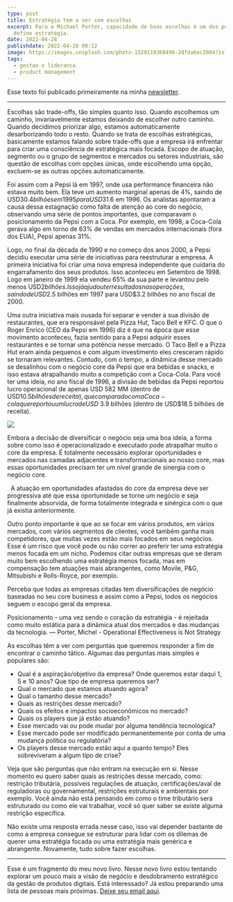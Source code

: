 ```yaml
---
type: post
title: Estratégia tem a ver com escolhas
excerpt: Para o Michael Porter, capacidade de boas escolhas é um dos pontos que
  define estratégia.
date: 2022-04-28
publishdate: 2022-04-28 00:12
image: https://images.unsplash.com/photo-1529119368496-2dfda6ec2804?ixlib=rb-1.2.1&ixid=MnwxMjA3fDB8MHxwaG90by1wYWdlfHx8fGVufDB8fHx8&auto=format&fit=crop&w=1770&q=80
tags:
  - gestao e lideranca
  - product management
---
```

Esse texto foi publicado primeiramente na minha [newsletter](http://diegoeis.com/newsletter). 

- - -

Escolhas são trade-offs, tão simples quanto isso. Quando escolhemos um caminho, invariavelmente estamos deixando de escolher outro caminho. Quando decidimos priorizar algo, estamos automaticamente desarborizando todo o resto. Quando se trata de escolhas estratégicas, basicamente estamos falando sobre trade-offs que a empresa irá enfrentar para criar uma consciência de estratégica mais focada. Escopo de atuação, segmento ou o grupo de segmentos e mercados ou setores industriais, são questão de escolhas com opções únicas, onde escolhendo uma opção, excluem-se as outras opções automaticamente. 

Foi assim com a Pepsi lá em 1997, onde usa performance financeira não estava muito bem. Ela teve um aumento marginal apenas de 4%, saindo de USD$30.4 bilhões em 1995 para USD$31.6 em 1996. Os analistas apontaram a causa dessa estagnação como falta de atenção ao core do negócio, observando uma série de pontos importantes, que comparavam o posicionamento da Pepsi com a Coca. Por exemplo, em 1998, a Coca-Cola gerava algo em torno de 63% de vendas em mercados internacionais (fora dos EUA), Pepsi apenas 31%.

Logo, no final da década de 1990 e no começo dos anos 2000, a Pepsi decidiu executar uma série de iniciativas para reestruturar a empresa. A primeira iniciativa foi criar uma nova empresa independente que cuidaria do engarrafamento dos seus produtos. Isso aconteceu em Setembro de 1998. Logo em janeiro de 1999 ela vendeu 65% da sua parte e levantou pelo menos USD$2 bilhões. Isso já ajudou ter resultados nas operações, saindo de USD$2.5 bilhões em 1997 para USD$3.2 bilhões no ano fiscal de 2000.

Uma outra iniciativa mais ousada foi separar e vender a sua divisão de restaurantes, que era responsável pela Pizza Hut, Taco Bell e KFC. O que o Roger Enrico (CEO da Pepsi em 1996) diz é que na época que esse movimento aconteceu, fazia sentido para a Pepsi adquirir esses restaurantes e se tornar uma potência nesse mercado. O Taco Bell e a Pizza Hut eram ainda pequenos e com algum investimento eles cresceram rápido se tornaram relevantes. Contudo, com o tempo, a dinâmica desse mercado se desalinhou com o negócio core da Pepsi que era bebidas e snacks, e isso estava atrapalhando muito a competição com a Coca-Cola. Para você ter uma ideia, no ano fiscal de 1996, a divisão de bebidas da Pepsi reportou lucro operacional de apenas USD 582 MM (dentro de USD$10.5 bilhões de receita), que comparado com a Coca-cola que reportou um lucro de USD$ 3.9 bilhões (dentro de USD$18.5 bilhões de receita).

[![](https://cdn.substack.com/image/fetch/w_1456,c_limit,f_auto,q_auto:good,fl_progressive:steep/https%3A%2F%2Fbucketeer-e05bbc84-baa3-437e-9518-adb32be77984.s3.amazonaws.com%2Fpublic%2Fimages%2F59fdbb64-5083-4e01-9e9f-f375068527e0_1600x1018.png)](https://cdn.substack.com/image/fetch/f_auto,q_auto:good,fl_progressive:steep/https%3A%2F%2Fbucketeer-e05bbc84-baa3-437e-9518-adb32be77984.s3.amazonaws.com%2Fpublic%2Fimages%2F59fdbb64-5083-4e01-9e9f-f375068527e0_1600x1018.png)

Embora a decisão de diversificar o negócio seja uma boa ideia, a forma sobre como isso é operacionalizado e executado pode atrapalhar muito o core da empresa. É totalmente necessário explorar oportunidades e mercados nas camadas adjacentes e transformacionais ao nosso core, mas essas oportunidades precisam ter um nível grande de sinergia com o negócio core.

  A atuação em oportunidades afastadas do core da empresa deve ser progressiva até que essa oportunidade se torne um negócio e seja finalmente absorvida, de forma totalmente integrada e sinérgica com o que já existia anteriormente.

Outro ponto importante é que ao se focar em vários produtos, em vários mercados, com vários segmentos de clientes, você também ganha mais competidores, que muitas vezes estão mais focados em seus negócios. Esse é um risco que você pode ou não correr ao preferir ter uma estratégia menos focada em um nicho. Podemos citar outras empresas que se deram muito bem escolhendo uma estratégia menos focada, mas em compensação tem atuações mais abrangentes, como Movile, P&G, Mitsubishi e Rolls-Royce, por exemplo.

Perceba que todas as empresas citadas tem diversificações de negócio baseadas no seu core business e assim como a Pepsi, todos os negócios seguem o escopo geral da empresa.  

Posicionamento - uma vez sendo o coração da estratégia - é rejeitada como muito estática para a dinâmica atual dos mercados e das mudanças da tecnologia. — Porter, Michel - Operational Effectiveness is Not Strategy

As escolhas têm a ver com perguntas que queremos responder a fim de encontrar o caminho tático. Algumas das perguntas mais simples e populares são:

* Qual é a aspiração/objetivo da empresa? Onde queremos estar daqui 1, 5 e 10 anos? Que tipo de empresa queremos ser?
* Qual o mercado que estamos atuando agora?
* Qual o tamanho desse mercado?
* Quais as restrições desse mercado?
* Quais os efeitos e impactos socioeconômicos no mercado?
* Quais os players que já estão atuando?
* Esse mercado vai ou pode mudar por alguma tendência tecnológica?
* Esse mercado pode ser modificado permanentemente por conta de uma mudança política ou regulatória?
* Os players desse mercado estão aqui a quanto tempo? Eles sobreviveram a algum tipo de crise?

Veja que são perguntas que não entram na execução em si. Nesse momento eu quero saber quais as restrições desse mercado, como: restrição tributária, possíveis regulações de atuação, certificações/aval de reguladoras ou governamental, restrições estruturais e ambientais por exemplo. Você ainda não está pensando em como o time tributário será estruturado ou como ele vai trabalhar, você só quer saber se existe alguma restrição específica. 

Não existe uma resposta errada nesse caso, isso vai depender bastante de como a empresa consegue se estruturar para lidar com os dilemas de querer uma estratégia focada ou uma estratégia mais genérica e abrangente. Novamente, tudo sobre fazer escolhas.

- - -

Esse é um fragmento do meu novo livro. Nesse novo livro estou tentando explorar um pouco mais a visão de negócio e desdobramento estratégico da gestão de produtos digitais. Está interessado? Já estou preparando uma lista de pessoas mais próximas. [Deixe seu email aqui](https://forms.gle/EBHGEQTXpaUEb6Ea9).